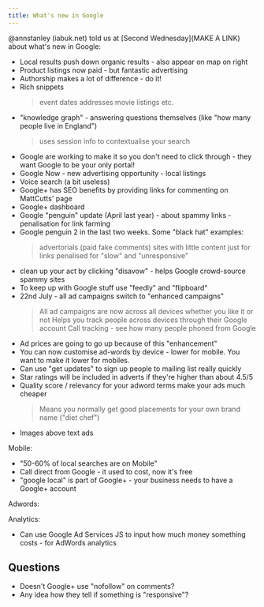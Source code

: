 ```yaml
---
title: What's new in Google
---
```


@annstanley (iabuk.net) told us at [Second Wednesday](MAKE A LINK) about what's new in Google:

- Local results push down organic results - also appear on map on right
- Product listings now paid - but fantastic advertising
- Authorship makes a lot of difference - do it!
- Rich snippets
  > event dates
  > addresses
  > movie listings
  > etc.
- "knowledge graph" - answering questions themselves (like "how many people live in England")
  > uses session info to contextualise your search
- Google are working to make it so you don't need to click through - they want Google to be your only portal!
- Google Now - new advertising opportunity - local listings
- Voice search (a bit useless)
- Google+ has SEO benefits by providing links for commenting on MattCutts' page
- Google+ dashboard
- Google "penguin" update (April last year) - about spammy links - penalisation for link farming
- Google penguin 2 in the last two weeks. Some "black hat" examples:
  > advertorials (paid fake comments)
  > sites with little content just for links
  > penalised for "slow" and "unresponsive"
- clean up your act by clicking "disavow" - helps Google crowd-source spammy sites
- To keep up with Google stuff use "feedly" and "flipboard"
- 22nd July - all ad campaigns switch to "enhanced campaigns"
  > All ad campaigns are now across all devices whether you like it or not
  > Helps you track people across devices through their Google account
  > Call tracking - see how many people phoned from Google
- Ad prices are going to go up because of this "enhancement"
- You can now customise ad-words by device - lower for mobile. You want to make it lower for mobiles.
- Can use "get updates" to sign up people to mailing list really quickly
- Star ratings will be included in adverts if they're higher than about 4.5/5
- Quality score / relevancy for your adword terms make your ads much cheaper
  > Means you normally get good placements for your own brand name ("diet chef")
- Images above text ads

Mobile:
- "50-60% of local searches are on Mobile"
- Call direct from Google - it used to cost, now it's free
- "google local" is part of Google+ - your business needs to have a Google+ account

Adwords:

Analytics:
- Can use Google Ad Services JS to input how much money something costs - for AdWords analytics

Questions
---

- Doesn't Google+ use "nofollow" on comments?
- Any idea how they tell if something is "responsive"?
